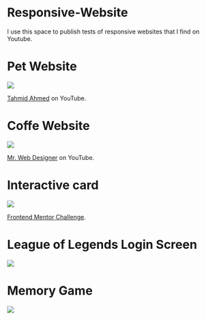 # Responsive-Website
I use this space to publish tests of responsive websites that I find on Youtube.

# Pet Website

<div>
<img src="https://user-images.githubusercontent.com/100323338/192176450-fda83415-0be8-4fe8-bb32-ec290a77b389.png">
</div>

[Tahmid Ahmed](https://www.youtube.com/watch?v=87mb1SokryA) on YouTube.

# Coffe Website

<div>
<img src="https://user-images.githubusercontent.com/100323338/198154641-09247687-34c1-4ac6-aeca-f4d5d4b46129.png">
</div>

[Mr. Web Designer](https://www.youtube.com/watch?v=TVFu4-Kd4oM) on YouTube.

# Interactive card

<div>
<img src="https://user-images.githubusercontent.com/100323338/199316691-4d4258b6-3eca-466d-9049-79ea23436ad8.png">
</div>

[Frontend Mentor Challenge](https://www.frontendmentor.io/challenges/interactive-card-details-form-XpS8cKZDWw).

# League of Legends Login Screen

<div>
<img src="https://user-images.githubusercontent.com/100323338/199332459-a86533dc-b124-4786-9a91-c8e23fe64b2b.png">
</div>

# Memory Game

<div>
<img src="https://user-images.githubusercontent.com/100323338/199335069-a1e47d02-c2f0-4fa6-a221-83dc0525b8e4.png">
</div>
